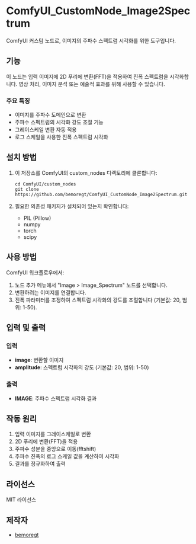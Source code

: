 # ComfyUI_CustomNode_Image2Spectrum

ComfyUI 커스텀 노드로, 이미지의 주파수 스펙트럼 시각화를 위한 도구입니다.

## 기능

이 노드는 입력 이미지에 2D 푸리에 변환(FFT)을 적용하여 진폭 스펙트럼을 시각화합니다. 영상 처리, 이미지 분석 또는 예술적 효과를 위해 사용할 수 있습니다.

### 주요 특징

- 이미지를 주파수 도메인으로 변환
- 주파수 스펙트럼의 시각화 강도 조절 기능
- 그레이스케일 변환 자동 적용
- 로그 스케일을 사용한 진폭 스펙트럼 시각화

## 설치 방법

1. 이 저장소를 ComfyUI의 custom_nodes 디렉토리에 클론합니다:
   ```
   cd ComfyUI/custom_nodes
   git clone https://github.com/bemoregt/ComfyUI_CustomNode_Image2Spectrum.git
   ```

2. 필요한 의존성 패키지가 설치되어 있는지 확인합니다:
   - PIL (Pillow)
   - numpy
   - torch
   - scipy

## 사용 방법

ComfyUI 워크플로우에서:

1. 노드 추가 메뉴에서 "Image > Image_Spectrum" 노드를 선택합니다.
2. 변환하려는 이미지를 연결합니다.
3. 진폭 파라미터를 조정하여 스펙트럼 시각화의 강도를 조절합니다 (기본값: 20, 범위: 1-50).

## 입력 및 출력

### 입력
- **image**: 변환할 이미지
- **amplitude**: 스펙트럼 시각화의 강도 (기본값: 20, 범위: 1-50)

### 출력
- **IMAGE**: 주파수 스펙트럼 시각화 결과

## 작동 원리

1. 입력 이미지를 그레이스케일로 변환
2. 2D 푸리에 변환(FFT)을 적용
3. 주파수 성분을 중앙으로 이동(fftshift)
4. 주파수 진폭의 로그 스케일 값을 계산하여 시각화
5. 결과를 정규화하여 출력

## 라이선스

MIT 라이선스

## 제작자

- [bemoregt](https://github.com/bemoregt)
